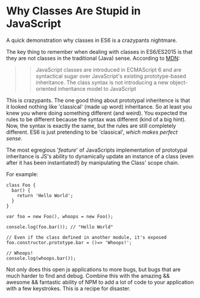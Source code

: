 # Why Classes Are Stupid in JavaScript

A quick demonstration why classes in ES6 is a crazypants nightmare.

The key thing to remember when dealing with classes in ES6/ES2015 is that they are 
not classes in the traditional (Java) sense. According to [MDN](https://developer.mozilla.org/en-US/docs/Web/JavaScript/Reference/Classes):

>>JavaScript classes are introduced in ECMAScript 6 
and are syntactical sugar over JavaScript's existing 
prototype-based inheritance. The class syntax is not 
introducing a new object-oriented inheritance model 
to JavaScript



This is crazypants. The one good thing about prototypal inheritence is that it
looked nothing like 'classical' (made up word) inheritance. So at least
you knew you where doing something different (and weird). You expected the rules
to be different because the syntax was different (kind of a big hint). Now,
the syntax is exactly the same, but the rules are still completely different. ES6 is just pretending to be 'classical', *which makes perfect sense*.

The most egregious '*feature*' of JavaScripts implementation of prototypal inheritance is JS's ability to dynamically update an instance of a class (even after it has been instantiated!) by manipulating the Class' scope chain.

For example:

````
class Foo {
  bar() {
    return 'Hello World';
  }
}

var foo = new Foo(), whoops = new Foo();

console.log(foo.bar()); // "Hello World"

// Even if the class defined in another module, it's exposed
foo.constructor.prototype.bar = ()=> 'Whoops!';

// Whoops!
console.log(whoops.bar());
````

Not only does this open js applications to more bugs, but bugs that are much harder to find and debug. Combine this with the amazing && awesome && fantastic ability of NPM to add a lot of code to your application with a few keystrokes. This is a recipe for disaster.

